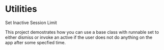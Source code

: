 # Utilities
Set Inactive Session Limit

This project demostrates how you can use a base class with runnable set to either dismiss or invoke an active if the user does not do anything on the app after some specfied time.
